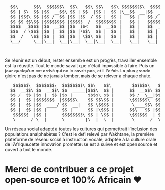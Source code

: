 <pre>
  $$\      $$\  $$$$$$\  $$\   $$\ $$\   $$\ $$$$$$$$\  $$$$$$\  $$\   $$\ $$$$$$$$\ 
  $$ | $\  $$ |$$  __$$\ $$ | $$  |$$ |  $$ |\__$$  __|$$  __$$\ $$$\  $$ |$$  _____|
  $$ |$$$\ $$ |$$ /  $$ |$$ |$$  / $$ |  $$ |   $$ |   $$ /  $$ |$$$$\ $$ |$$ |      
  $$ $$ $$\$$ |$$$$$$$$ |$$$$$  /  $$$$$$$$ |   $$ |   $$$$$$$$ |$$ $$\$$ |$$$$$\    
  $$$$  _$$$$ |$$  __$$ |$$  $$<   $$  __$$ |   $$ |   $$  __$$ |$$ \$$$$ |$$  __|   
  $$$  / \$$$ |$$ |  $$ |$$ |\$$\  $$ |  $$ |   $$ |   $$ |  $$ |$$ |\$$$ |$$ |      
  $$  /   \$$ |$$ |  $$ |$$ | \$$\ $$ |  $$ |   $$ |   $$ |  $$ |$$ | \$$ |$$$$$$$$\ 
  \__/     \__|\__|  \__|\__|  \__|\__|  \__|   \__|   \__|  \__|\__|  \__|\________|
  
 </pre>
 
Se réunir est un début, rester ensemble est un progrès, travailler ensemble est la réussite. Tout le monde savait que c'était impossible à faire. Puis un jour quelqu'un est    arrivé qui ne le savait pas, et il l'a fait. La plus grande gloire n'est pas de ne jamais tomber, mais de se relever à chaque chute.

<pre>
   $$$$$$\  $$$$$$$\  $$$$$$$$\ $$\   $$\        $$$$$$\   $$$$$$\  $$\   $$\ $$$$$$$\   $$$$$$\  $$$$$$$$\ 
  $$  __$$\ $$  __$$\ $$  _____|$$$\  $$ |      $$  __$$\ $$  __$$\ $$ |  $$ |$$  __$$\ $$  __$$\ $$  _____|
  $$ /  $$ |$$ |  $$ |$$ |      $$$$\ $$ |      $$ /  \__|$$ /  $$ |$$ |  $$ |$$ |  $$ |$$ /  \__|$$ |      
  $$ |  $$ |$$$$$$$  |$$$$$\    $$ $$\$$ |      \$$$$$$\  $$ |  $$ |$$ |  $$ |$$$$$$$  |$$ |      $$$$$\    
  $$ |  $$ |$$  ____/ $$  __|   $$ \$$$$ |       \____$$\ $$ |  $$ |$$ |  $$ |$$  __$$< $$ |      $$  __|   
  $$ |  $$ |$$ |      $$ |      $$ |\$$$ |      $$\   $$ |$$ |  $$ |$$ |  $$ |$$ |  $$ |$$ |  $$\ $$ |      
   $$$$$$  |$$ |      $$$$$$$$\ $$ | \$$ |      \$$$$$$  | $$$$$$  |\$$$$$$  |$$ |  $$ |\$$$$$$  |$$$$$$$$\ 
   \______/ \__|      \________|\__|  \__|       \______/  \______/  \______/ \__|  \__| \______/ \________|
</pre>
Un réseau social adapté à toutes les cultures qui permettrait l’inclusion des populations analphabètes ? C’est le défi relevé par Wakhtane, la première plateforme de réseau social à instruction vocale, adaptée à la culture orale de l’Afrique.cette innovation prometteuse est à suivre et est open source et ouvert a tout le monde.


# Merci de contribuer a ce projet open-source et 100% Africain ❤



